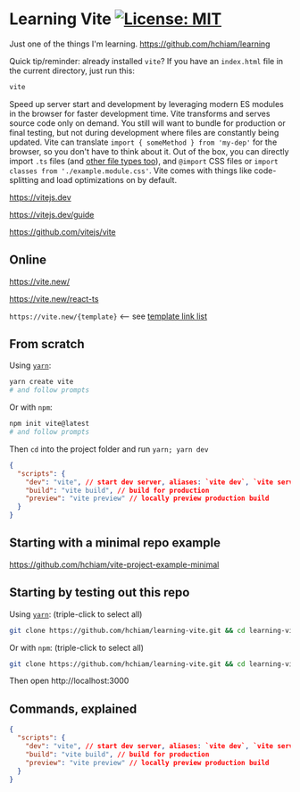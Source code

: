 # Learning Vite [![License: MIT](https://img.shields.io/badge/License-MIT-yellow.svg?style=for-the-badge)](https://github.com/hchiam/learning-template/blob/main/LICENSE)

Just one of the things I'm learning. <https://github.com/hchiam/learning>

Quick tip/reminder: already installed `vite`? If you have an `index.html` file in the current directory, just run this:

```bash
vite
```

Speed up server start and development by leveraging modern ES modules in the browser for faster development time. Vite transforms and serves source code only on demand. You still will want to bundle for production or final testing, but not during development where files are constantly being updated. Vite can translate `import { someMethod } from 'my-dep'` for the browser, so you don't have to think about it. Out of the box, you can directly import `.ts` files (and [other file types too](https://vitejs.dev/guide/features.html#json)), and `@import` CSS files or `import classes from './example.module.css'`. Vite comes with things like code-splitting and load optimizations on by default.

https://vitejs.dev

https://vitejs.dev/guide

https://github.com/vitejs/vite

## Online

https://vite.new/

https://vite.new/react-ts

`https://vite.new/{template}` <-- see [template link list](https://vitejs.dev/guide/#trying-vite-online)

## From scratch

Using [`yarn`](https://github.com/hchiam/learning-yarn):

```bash
yarn create vite
# and follow prompts
```

Or with `npm`:

```bash
npm init vite@latest
# and follow prompts
```

Then `cd` into the project folder and run `yarn; yarn dev`

```json
{
  "scripts": {
    "dev": "vite", // start dev server, aliases: `vite dev`, `vite serve`
    "build": "vite build", // build for production
    "preview": "vite preview" // locally preview production build
  }
}
```

## Starting with a minimal repo example

https://github.com/hchiam/vite-project-example-minimal

## Starting by testing out this repo

Using [`yarn`](https://github.com/hchiam/learning-yarn): (triple-click to select all)

```bash
git clone https://github.com/hchiam/learning-vite.git && cd learning-vite/vite-project-example && yarn && yarn dev;
```

Or with `npm`: (triple-click to select all)

```bash
git clone https://github.com/hchiam/learning-vite.git && cd learning-vite/vite-project-example && npm install && npm run dev;
```

Then open http://localhost:3000

## Commands, explained

```json
{
  "scripts": {
    "dev": "vite", // start dev server, aliases: `vite dev`, `vite serve`
    "build": "vite build", // build for production
    "preview": "vite preview" // locally preview production build
  }
}
```

